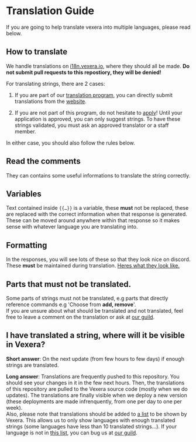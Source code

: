# Translation Guide
If you are going to help translate vexera into multiple languages, please read below.

## How to translate
We handle translations on [i18n.vexera.io](https://i18n.vexera.io/projects/vexera/bot/), where they should all be made. **Do not submit pull requests to this repostiory, they will be denied!**


For translating strings, there are 2 cases:
 1. If you are part of our [translation program](https://goo.gl/forms/Wal2fKup3HjmTblA3), you can directly submit translations from the [website](https://i18n.vexera.io/projects/vexera/bot/).

 2. If you are not part of this program, do not hesitate to [apply](https://goo.gl/forms/Wal2fKup3HjmTblA3)! Until your application is approved,
you can only suggest strings. To have these strings validated, you must ask an approved translator or a staff member.

In either case, you should also follow the rules below.

## Read the comments
They can contains some useful informations to translate the string correctly.
 
## Variables
Text contained inside `{{…}}` is a variable, these **must** not be replaced, these are replaced with the correct information when that response is generated. These can be moved around anywhere within that response so it makes sense with whatever language you are translating into.

## Formatting
In the responses, you will see lots of these so that they look nice on discord. These **must** be maintained during translation. [Heres what they look like.](https://support.discordapp.com/hc/en-us/articles/210298617)

## Parts that must not be translated.
Some parts of strings must not be translated, e.g parts that directly reference commands e.g 'Choose from **add, remove**'.  
If you are unsure about what should be translated and not translated, feel free to leave a comment on the translation or ask at [our guild](https://vexera.io/support).

## I have translated a string, where will it be visible in Vexera?
**Short answer**: On the next update (from few hours to few days) if enough strings are translated.

**Long answer**: Translations are frequently pushed to this repository. You should see your changes in it in the few next hours. Then, the translations of this repository are pulled to the Vexera source code (mostly when we do updates). The translations are finally visible when we deploy a new version (these deployments are made infrenquently, from one per day to one per week).  
Also, please note that translations should be added to [a list](/index.js) to be shown by Vexera. This allows us to only show languages with enough translated strings (some languages have less than 10 translated strings…). If your language is not in [this list](/index.js), you can bug us at [our guild](https://vexera.io/support).
